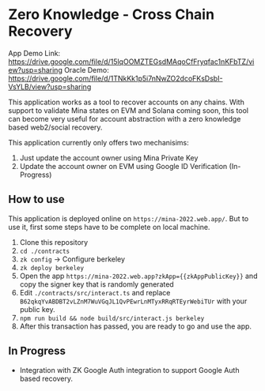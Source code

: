 # Zero Knowledge - Cross Chain Recovery

App Demo Link: https://drive.google.com/file/d/15lqOOMZTEGsdMAqoCfFryqfac1nKFbTZ/view?usp=sharing
Oracle Demo: https://drive.google.com/file/d/1TNkKk1p5i7nNwZO2dcoFKsDsbI-VsYLB/view?usp=sharing

This application works as a tool to recover accounts on any chains. With support to validate Mina states on EVM and Solana coming soon, this tool
can become very useful for account abstraction with a zero knowledge based web2/social recovery.

This application currently only offers two mechanisims:
1. Just update the account owner using Mina Private Key
2. Update the account owner on EVM using Google ID Verification (In-Progress)

## How to use

This application is deployed online on `https://mina-2022.web.app/`. But to use it, first some steps have to be complete on local machine.
1. Clone this repository
2. `cd ./contracts`
3. `zk config` -> Configure berkeley
4. `zk deploy berkeley`
5. Open the app `https://mina-2022.web.app?zkApp={{zkAppPublicKey}}` and copy the signer key that is randomly generated
6. Edit `./contracts/src/interact.ts` and replace `B62qkqYvABDBT2vLZnM7WuVGqJL1QvPEwrLnMTyxRRqRTEyrWebiTUr` with your public key.
7. `npm run build && node build/src/interact.js berkeley`
8. After this transaction has passed, you are ready to go and use the app.

## In Progress

- Integration with ZK Google Auth integration to support Google Auth based recovery.
